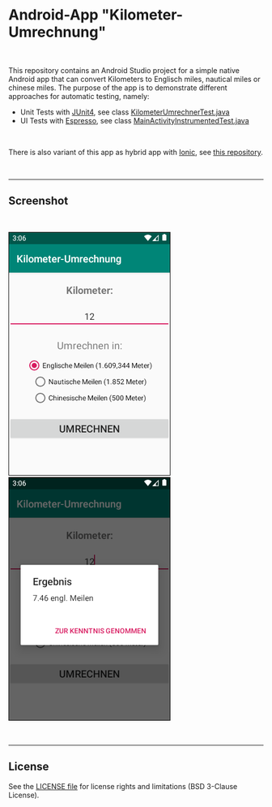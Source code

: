 # Android-App "Kilometer-Umrechnung" #

<br>

This repository contains an Android Studio project for a simple native Android app that can convert 
Kilometers to Englisch miles, nautical miles or chinese miles.
The purpose of the app is to demonstrate different approaches for automatic testing, namely:
* Unit Tests with [JUnit4](https://junit.org/junit4/), 
  see class [KilometerUmrechnerTest.java](app/src/test/java/de/mide/kilometer_umrechnung/KilometerUmrechnerTest.java)
* UI Tests with [Espresso](https://developer.android.com/training/testing/espresso/), 
  see class [MainActivityInstrumentedTest.java](app/src/androidTest/java/de/mide/kilometer_umrechnung/MainActivityInstrumentedTest.java)

<br>

There is also variant of this app as hybrid app with [Ionic](https://ionicframework.com), 
see [this repository](https://github.com/MDecker-MobileComputing/Ionic_KilometerUmrechnung).

<br>

----

## Screenshot ##

<br>

![Screenshot 1](screenshot_1.png)   ![Screenshot 2](screenshot_2.png)

<br>

----

## License ##

See the [LICENSE file](LICENSE.md) for license rights and limitations (BSD 3-Clause License).

<br>
